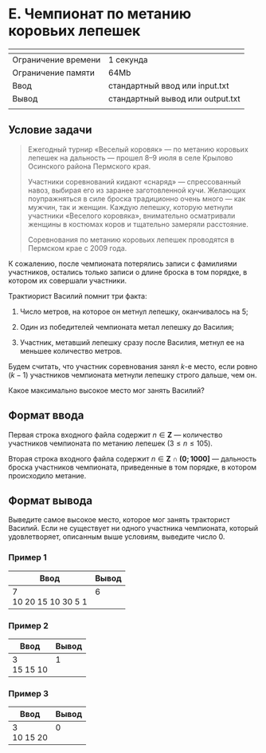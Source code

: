 # E. Чемпионат по метанию коровьих лепешек

[]()|[]()
-------------------|---
Ограничение времени|	1 секунда
Ограничение памяти |	64Mb
Ввод               |	стандартный ввод или input.txt
Вывод              |	стандартный вывод или output.txt
[]()|[]()

## Условие задачи
>Ежегодный турнир «Веселый коровяк» — по метанию коровьих лепешек на дальность — прошел 8–9 июля в селе Крылово Осинского района Пермского края.
>
>Участники соревнований кидают «снаряд» — спрессованный навоз, выбирая его из заранее заготовленной кучи. Желающих поупражняться в силе броска традиционно очень много — как мужчин, так и женщин. Каждую лепешку, которую метнули участники «Веселого коровяка», внимательно осматривали женщины в костюмах коров и тщательно замеряли расстояние.
>
>Соревнования по метанию коровьих лепешек проводятся в Пермском крае с 2009 года.

К сожалению, после чемпионата потерялись записи с фамилиями участников, остались только записи о длине броска в том порядке, в котором их совершали участники.

Трактиорист Василий помнит три факта:

1) Число метров, на которое он метнул лепешку, оканчивалось на $5$;

2) Один из победителей чемпионата метал лепешку до Василия;

3) Участник, метавший лепешку сразу после Василия, метнул ее на меньшее количество метров.

Будем считать, что участник соревнования занял $k$-е место, если ровно $(k − 1)$ участников чемпионата метнули лепешку строго дальше, чем он.

Какое максимально высокое место мог занять Василий?

## Формат ввода
Первая строка входного файла содержит $n\in\mathbf{Z}$ — количество участников чемпионата по метанию лепешек $(3 ≤ n ≤ 105)$.

Вторая строка входного файла содержит $n\in\mathbf{Z\cap(0;1000]}$ — дальность броска участников чемпионата, приведенные в том порядке, в котором происходило метание.

## Формат вывода
Выведите самое высокое место, которое мог занять тракторист Василий. Если не существует ни одного участника чемпионата, который удовлетворяет, описанным выше условиям, выведите число $0$.

### Пример 1
Ввод|Вывод
---|---
7<br>10 20 15 10 30 5 1|6<br><br>
[]()

### Пример 2
Ввод|Вывод
---|---
3<br>15 15 10|1<br><br>
[]()

### Пример 3
Ввод|Вывод
---|---
3<br>10 15 20|0<br><br>
[]()